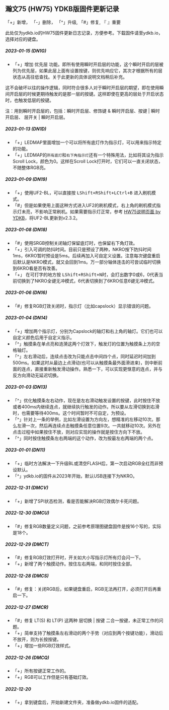 ## 瀚文75 (HW75) YDKB版固件更新记录
「+」新增， 「-」删除， 「^」升级, 「#」修复, 『 』重要

此处仅为ydkb.io的HW75固件更新日志记录，方便参考。下载固件请至ydkb.io，选择对应的键盘。

##### 2023-01-15 (DN1G) 
- 「+」增加 优先层 功能。即所有使用瞬时开启层的功能，这个瞬时开启的层被列为优先层，如果此层上面有设置按键，则优先响应它，其次才根据所有的层状态从高往低查找。关于此更新的具体说明文档稍后补充。

这不会破坏以往的操作逻辑，同时符合很多人对于瞬时开启层的期望，即在使用瞬间开启层的时候更期待触发的是那一层的按键。这样即使在更高的层处于开启状态时，也触发低层的按键。

注：用到瞬时开启层的，包括：瞬时开启层、修饰键 & 瞬时开启层、按键 | 瞬时开启层、 层开关 | 瞬时开启层。

##### 2023-01-13 (DN1D)
- 「+」LEDMAP里面增加一个可以将所有底灯作为指示灯，可以用来指示特定的功能。
- 「+」LEDMAP的`所有底灯`和`右下角指示灯`还有一个特殊用法，比如将其设为指示 Scroll Lock，颜色为0。这样在Scroll Lock打开时，它们可以一直关闭状态，不随整体RGB亮。

##### 2023-01-09 (DN19)
- 「+」使用UF2-BL，可以直接按 <kbd>LShift+RShift+LCtrl+B</kbd> 进入刷机模式。
- 「#」但是如果使用上面这种方式进入UF2的刷机模式，右上角的刷机模式指示灯未亮，不影响正常刷机。如果需要指示灯正常，参考 [HW75说明页面 by YDKB](keyboards/hw75.md)，将UF2-BL更新到v2.3.2。

##### 2023-01-08 (DN18)
- 「#」使用SRGB控制关闭轴灯保留底灯时，也保留右下角灯效。
- 「+」引入可调的防抖时间。目前只是预设了两种，NKRO按下防抖时间1ms，6KRO暂时预设是5ms。后续再加入可自定义设置。注意每次键盘重启后默认是NKRO模式，就又会回到1ms。万一部分轴体连击的可尝试临时切换到6KRO看是否有改善。
- 「+」 在可打字的地方按 <kbd>LShift+RShift+N</kbd>时，会打出数字0或6，0代表当前切换到了NKRO全键无冲模式，6代表切换到了6KRO任意6键无冲模式。

##### 2023-01-06 (DN16)
- 「#」修复RGB灯效关闭时，指示灯（比如capslock）显示错误的问题。

##### 2023-01-04 (DN14)
- 「+」增加两个指示灯，分别为Capslock的轴灯和右上角的轴灯。它们也可以自定义颜色后用于自定义指示。
- 「^」触摸条在单点亮和涟漪这两个灯效下，触发灯的位置为触摸条上方的空格轴灯。
- 「^」左右滑动后，连续点击改为只能点击中间四个点，同时延迟时间加到500ms。如果这时从最边上点滑动(也可以从触摸条最外面滑进来)，则中断前面的连点，直接重新触发滑动操作。熟悉一下，可以实现更惬意的连点，并与反方向滑动无延迟切换。

##### 2023-01-03 (DN13)
- 「^」优化触摸条左右动作，现在是左右滑动触发设置的按键，此时按住不放或者400ms内继续连点，就继续执行触发的动作。所以要从左滑切换到右滑时，也需要等待400ms。这个时间暂时不可自定，为预设。
- 「^」针对上一条的举例，比如左滑设置为方向左，想精准的左移动10次。那么左滑一次，然后再连续点击触摸条任意位置9次。一共就移动10次。另外在点击过程中如果按住不放，则对应实现的操作就是按住方向下不放。
- 「^」同时按住触摸条左右两端的这个动作，改为按最左右两端的两个点。

##### 2023-01-01 (DN11)
- 「+」临时方法解决一下升级BL或清空FLASH后，第一次启动RGB全红而非预设默认。
- 「^」ydkb.io的固件从2023年开始，默认USB连接下为NKRO。

##### 2022-12-31 (DMCV)
- 「+」新增了SPI状态检测，看是否能解决RGB灯效偶尔卡死问题。

##### 2022-12-30 (DMCU)
- 「#」修复RGB数量定义问题，之前参考原理图键盘固件是按16个写的，实际是18个。

##### 2022-12-29 (DMCT)
- 「#」修复RGB灯效打开时，开关如大小写指示灯所有灯会闪一下。
- 「+」新增了两个触摸动作。按住左右两端，和同时按住全部。

##### 2022-12-28 (DMCS)
- 「#」修复：关闭RGB后，如果键盘重启，RGB无法再打开，必须打开后再重启一下。

##### 2022-12-27 (DMCR)
- 「#」修复 LT(S) 和 LT(P) 这两种 层切换 | 按键 二合一按键，未正常工作的问题。
- 「+」简单支持了触摸条左右滑动的两个手势（对应到两个按键功能），滑动后不放开，则为长按按键。
- 「+」增加一些RGB灯效样式。

##### 2022-12-26 (DMCQ)
- 「+」所有按键正常工作的。
- 「+」RGB可以工作但是只有基础灯效。

##### 2022-12-20 
- 「+」拿到键盘后，开始新建文件夹，准备做ydkb.io固件的适配。